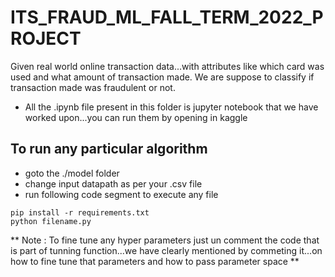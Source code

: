 # ITS_FRAUD_ML_FALL_TERM_2022_PROJECT
Given real world online transaction data...with attributes like which card was used and what amount of transaction made. We are suppose to classify if transaction made was fraudulent or not.

- All the .ipynb file present in this folder is jupyter notebook that we have worked upon...you can run them by opening in kaggle

## To run any particular algorithm
- goto the ./model folder
- change input datapath as per your .csv file
- run following code segment to execute any file
```
pip install -r requirements.txt
python filename.py
```
** Note : To fine tune any hyper parameters just un comment the code that is part of tunning function...we have clearly mentioned by commeting it...on how to fine tune that parameters and how to pass parameter space **
